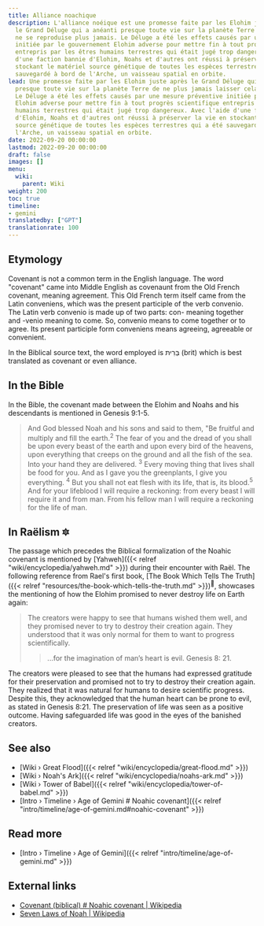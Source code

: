 ```yaml
---
title: Alliance noachique
description: L'alliance noéique est une promesse faite par les Elohim juste après
  le Grand Déluge qui a anéanti presque toute vie sur la planète Terre pour que cela
  ne se reproduise plus jamais. Le Déluge a été les effets causés par une mesure préventive
  initiée par le gouvernement Elohim adverse pour mettre fin à tout progrès scientifique
  entrepris par les êtres humains terrestres qui était jugé trop dangereux. Avec l'aide
  d'une faction bannie d'Elohim, Noahs et d'autres ont réussi à préserver la vie en
  stockant le matériel source génétique de toutes les espèces terrestres qui a été
  sauvegardé à bord de l'Arche, un vaisseau spatial en orbite.
lead: Une promesse faite par les Elohim juste après le Grand Déluge qui a anéanti
  presque toute vie sur la planète Terre de ne plus jamais laisser cela se reproduire.
  Le Déluge a été les effets causés par une mesure préventive initiée par le gouvernement
  Elohim adverse pour mettre fin à tout progrès scientifique entrepris par les êtres
  humains terrestres qui était jugé trop dangereux. Avec l'aide d'une faction bannie
  d'Elohim, Noahs et d'autres ont réussi à préserver la vie en stockant le matériel
  source génétique de toutes les espèces terrestres qui a été sauvegardé à bord de
  l'Arche, un vaisseau spatial en orbite.
date: 2022-09-20 00:00:00
lastmod: 2022-09-20 00:00:00
draft: false
images: []
menu:
  wiki:
    parent: Wiki
weight: 200
toc: true
timeline:
- gemini
translatedby: ["GPT"]
translationrate: 100
---
```


## Etymology

Covenant is not a common term in the English language. The word "covenant" came into Middle English as covenaunt from the Old French covenant, meaning agreement. This Old French term itself came from the Latin conveniens, which was the present participle of the verb convenio. The Latin verb convenio is made up of two parts: con- meaning together and -venio meaning to come. So, convenio means to come together or to agree. Its present participle form conveniens means agreeing, agreeable or convenient.

In the Biblical source text, the word employed is בְּרִית (brit) which is best translated as covenant or even alliance.

## In the Bible

In the Bible, the covenant made between the Elohim and Noahs and his descendants is mentioned in Genesis 9:1-5.

> And God blessed Noah and his sons and said to them, "Be fruitful and multiply and fill the earth.<sup>2</sup> The fear of you and the dread of you shall be upon every beast of the earth and upon every bird of the heavens, upon everything that creeps on the ground and all the fish of the sea. Into your hand they are delivered. <sup>3</sup> Every moving thing that lives shall be food for you. And as I gave you the greenplants, I give you everything. <sup>4</sup> But you shall not eat flesh with its life, that is, its blood.<sup>5</sup> And for your lifeblood I will require a reckoning: from every beast I will require it and from man. From his fellow man I will require a reckoning for the life of man.

## In Raëlism 🔯

The passage which precedes the Biblical formalization of the Noahic covenant is mentioned by [Yahweh]({{< relref "wiki/encyclopedia/yahweh.md" >}}) during their encounter with Raël. The following reference from Rael's first book, [The Book Which Tells The Truth]({{< relref "resources/the-book-which-tells-the-truth.md" >}})<sup>📖</sup>, showcases the mentioning of how the Elohim promised to never destroy life on Earth again:

> The creators were happy to see that humans wished them well, and they promised never to try to destroy their creation again. They understood that it was only normal for them to want to progress scientifically.
>
>> ...for the imagination of man’s heart is evil.
>> Genesis 8: 21.

The creators were pleased to see that the humans had expressed gratitude for their preservation and promised not to try to destroy their creation again. They realized that it was natural for humans to desire scientific progress. Despite this, they acknowledged that the human heart can be prone to evil, as stated in Genesis 8:21. The preservation of life was seen as a positive outcome. Having safeguarded life was good in the eyes of the banished creators.

## See also

- [Wiki › Great Flood]({{< relref "wiki/encyclopedia/great-flood.md" >}})
- [Wiki › Noah\'s Ark]({{< relref "wiki/encyclopedia/noahs-ark.md" >}})
- [Wiki › Tower of Babel]({{< relref "wiki/encyclopedia/tower-of-babel.md" >}})
- [Intro › Timeline › Age of Gemini \# Noahic covenant]({{< relref "intro/timeline/age-of-gemini.md#noahic-covenant" >}})

## Read more

- [Intro › Timeline › Age of Gemini]({{< relref "intro/timeline/age-of-gemini.md" >}})

## External links

- [Covenant (biblical) # Noahic covenant | Wikipedia](https://en.wikipedia.org/wiki/Covenant_%28biblical%29#Noahic_covenant)
- [Seven Laws of Noah | Wikipedia](https://en.wikipedia.org/wiki/Seven_Laws_of_Noah)

